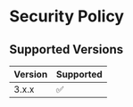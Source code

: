 # Security Policy

## Supported Versions

| Version | Supported          |
| ------- | ------------------ |
| 3.x.x  | :white_check_mark: |

